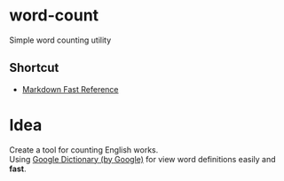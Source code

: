 # word-count
Simple word counting utility
## Shortcut
- [Markdown Fast Reference](https://guides.github.com/features/mastering-markdown/#examples)
# Idea
Create a tool for counting English works.<br>
Using [Google Dictionary (by Google)](https://chrome.google.com/webstore/detail/google-dictionary-by-goog/mgijmajocgfcbeboacabfgobmjgjcoja) for view word definitions easily and **fast**.
